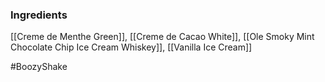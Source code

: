 ### Ingredients

[[Creme de Menthe Green]], [[Creme de Cacao White]], [[Ole Smoky Mint Chocolate Chip Ice Cream Whiskey]], [[Vanilla Ice Cream]]

#BoozyShake